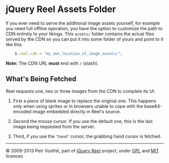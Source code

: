 jQuery Reel Assets Folder
=========================

If you ever need to serve the additional image assets yourself, for example you need full offline operation, you have the option to customize the path to CDN entirely to your likings. This `assets/` folder contains the actual files served by the CDN so you can put it into some folder of yours and point to it like this:

```js
    $.reel.cdn = "my_own_location_of_image_assets/";
```

**Note:** The CDN URL **must** end with `/` (slash).



What's Being Fetched
--------------------

Reel requests one, two or three images from the CDN to complete its UI:

1. First a piece of blank image to replace the original one. This happens only when using sprites or in browsers unable to cope with the base64-encoded image embedded directly in Reel's source.

2. Second the mouse cursor. If you use the default one, this is the last image being requested from the server.

3. Third, if you use the `"hand"` cursor, the grabbing hand cursor is fetched.


---
&copy; 2009-2013 Petr Vostřel, part of [jQuery Reel][reel] project, under [GPL][GPL] and [MIT][MIT] licences


[reel]:http://jquery.vostrel.cz/reel
[GPL]:http://opensource.org/licenses/GPL-2.0
[MIT]:http://opensource.org/licenses/MIT
